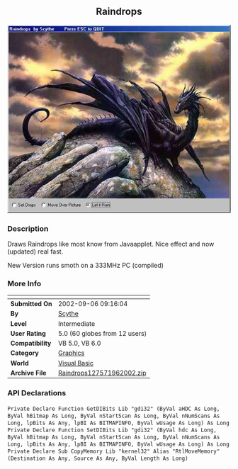 ﻿<div align="center">

## Raindrops

<img src="PIC200296915528735.jpg">
</div>

### Description

Draws Raindrops like most know from Javaapplet. Nice effect and now (updated) real fast.

New Version runs smoth on a 333MHz PC (compiled)
 
### More Info
 


<span>             |<span>
---                |---
**Submitted On**   |2002-09-06 09:16:04
**By**             |[Scythe](https://github.com/Planet-Source-Code/PSCIndex/blob/master/ByAuthor/scythe.md)
**Level**          |Intermediate
**User Rating**    |5.0 (60 globes from 12 users)
**Compatibility**  |VB 5\.0, VB 6\.0
**Category**       |[Graphics](https://github.com/Planet-Source-Code/PSCIndex/blob/master/ByCategory/graphics__1-46.md)
**World**          |[Visual Basic](https://github.com/Planet-Source-Code/PSCIndex/blob/master/ByWorld/visual-basic.md)
**Archive File**   |[Raindrops127571962002\.zip](https://github.com/Planet-Source-Code/scythe-raindrops__1-38689/archive/master.zip)

### API Declarations

```
Private Declare Function GetDIBits Lib "gdi32" (ByVal aHDC As Long, ByVal hBitmap As Long, ByVal nStartScan As Long, ByVal nNumScans As Long, lpBits As Any, lpBI As BITMAPINFO, ByVal wUsage As Long) As Long
Private Declare Function SetDIBits Lib "gdi32" (ByVal hdc As Long, ByVal hBitmap As Long, ByVal nStartScan As Long, ByVal nNumScans As Long, lpBits As Any, lpBI As BITMAPINFO, ByVal wUsage As Long) As Long
Private Declare Sub CopyMemory Lib "kernel32" Alias "RtlMoveMemory" (Destination As Any, Source As Any, ByVal Length As Long)
```





